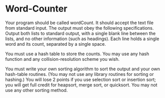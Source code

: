 # Word-Counter
Your program should be called wordCount. It should accept the text file from standard input. The output must obey the following specifications. Output both lists to standard output, with a single blank line between the lists, and no other information (such as headings). Each line holds a single word and its count, separated by a single space.

You must use a hash table to store the counts. You may use any hash function and any collision-resolution scheme you wish.

You must write your own sorting algorithm to sort the output and your own hash-table routines. (You may not use any library routines for sorting or hashing.) You will lose 2 points if you use selection sort or insertion sort; you will get full credit for heapsort, merge sort, or quicksort. You may not use any other sorting method.
